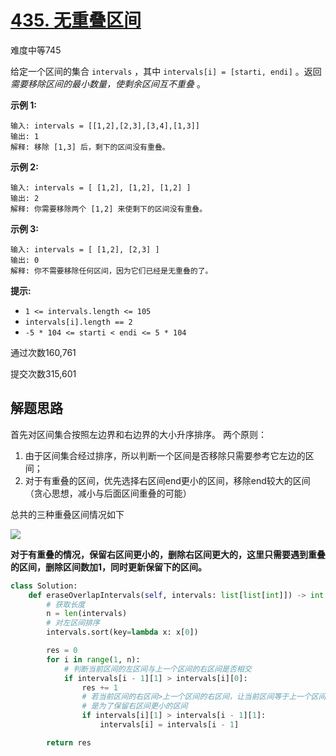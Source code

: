 # [435. 无重叠区间](https://leetcode.cn/problems/non-overlapping-intervals/)  

难度中等745

给定一个区间的集合 `intervals` ，其中 `intervals[i] = [starti, endi]` 。返回 *需要移除区间的最小数量，使剩余区间互不重叠* 。

 

**示例 1:**

```
输入: intervals = [[1,2],[2,3],[3,4],[1,3]]
输出: 1
解释: 移除 [1,3] 后，剩下的区间没有重叠。
```

**示例 2:**

```
输入: intervals = [ [1,2], [1,2], [1,2] ]
输出: 2
解释: 你需要移除两个 [1,2] 来使剩下的区间没有重叠。
```

**示例 3:**

```
输入: intervals = [ [1,2], [2,3] ]
输出: 0
解释: 你不需要移除任何区间，因为它们已经是无重叠的了。
```

 

**提示:**

- `1 <= intervals.length <= 105`
- `intervals[i].length == 2`
- `-5 * 104 <= starti < endi <= 5 * 104`

通过次数160,761

提交次数315,601



## 解题思路

首先对区间集合按照左边界和右边界的大小升序排序。
两个原则：

1. 由于区间集合经过排序，所以判断一个区间是否移除只需要参考它左边的区间；
2. 对于有重叠的区间，优先选择右区间end更小的区间，移除end较大的区间（贪心思想，减小与后面区间重叠的可能）



总共的三种重叠区间情况如下

![](D:\git_code\Flee-as-a-bird-to-your-mountain\leetcode\pictures\435.png)

​		**对于有重叠的情况，保留右区间更小的，删除右区间更大的，这里只需要遇到重叠的区间，删除区间数加1，同时更新保留下的区间。**

```python
class Solution:
    def eraseOverlapIntervals(self, intervals: list[list[int]]) -> int:
        # 获取长度
        n = len(intervals)
        # 对左区间排序
        intervals.sort(key=lambda x: x[0])

        res = 0
        for i in range(1, n):
            # 判断当前区间的左区间与上一个区间的右区间是否相交
            if intervals[i - 1][1] > intervals[i][0]:
                res += 1
                # 若当前区间的右区间>上一个区间的右区间，让当前区间等于上一个区间
                # 是为了保留右区间更小的区间
                if intervals[i][1] > intervals[i - 1][1]:
                    intervals[i] = intervals[i - 1]

        return res
```

